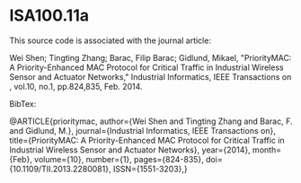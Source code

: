 ISA100.11a
==========

This source code is associated with the journal article:

Wei Shen; Tingting Zhang; Barac, Filip Barac; Gidlund, Mikael, "PriorityMAC: A Priority-Enhanced MAC Protocol for Critical Traffic in Industrial Wireless Sensor and Actuator Networks," Industrial Informatics, IEEE Transactions on , vol.10, no.1, pp.824,835, Feb. 2014.

BibTex:

@ARTICLE{prioritymac, 
author={Wei Shen and Tingting Zhang and Barac, F. and Gidlund, M.}, 
journal={Industrial Informatics, IEEE Transactions on}, 
title={PriorityMAC: A Priority-Enhanced MAC Protocol for Critical Traffic in Industrial Wireless Sensor and Actuator Networks}, 
year={2014}, 
month={Feb}, 
volume={10}, 
number={1}, 
pages={824-835}, 
doi={10.1109/TII.2013.2280081}, 
ISSN={1551-3203},}
